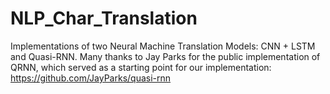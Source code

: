 # NLP_Char_Translation

Implementations of two Neural Machine Translation Models: CNN + LSTM and Quasi-RNN. Many thanks to Jay Parks for the public implementation of QRNN, which served as a starting point for our implementation: https://github.com/JayParks/quasi-rnn
